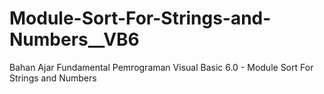 # Module-Sort-For-Strings-and-Numbers__VB6
Bahan Ajar Fundamental Pemrograman Visual Basic 6.0 - Module Sort For Strings and Numbers
